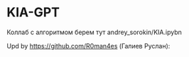 # KIA-GPT

 Коллаб с алгоритмом берем тут andrey_sorokin/KIA.ipybn


Upd by https://github.com/R0man4es (Галиев Руслан):
